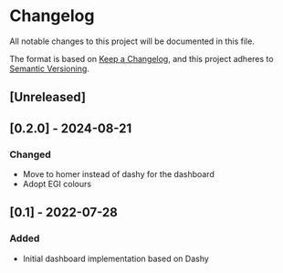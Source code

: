 # Changelog

All notable changes to this project will be documented in this file.

The format is based on [Keep a Changelog](https://keepachangelog.com/en/1.1.0/),
and this project adheres to
[Semantic Versioning](https://semver.org/spec/v2.0.0.html).

## [Unreleased]

## [0.2.0] - 2024-08-21

### Changed

- Move to homer instead of dashy for the dashboard
- Adopt EGI colours

## [0.1] - 2022-07-28

### Added

- Initial dashboard implementation based on Dashy
